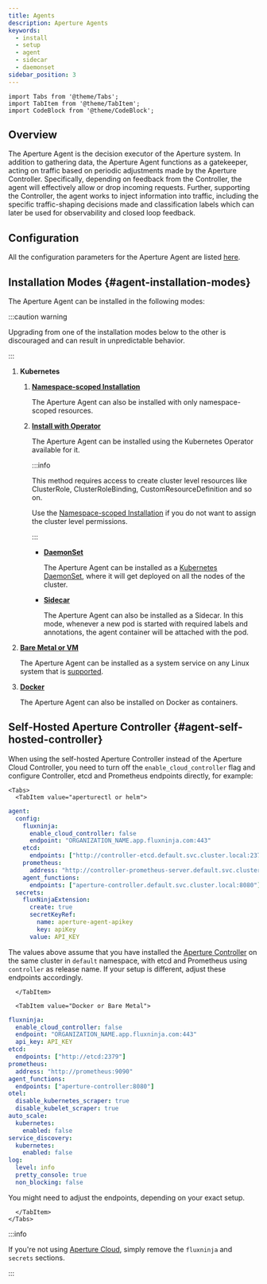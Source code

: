```yaml
---
title: Agents
description: Aperture Agents
keywords:
  - install
  - setup
  - agent
  - sidecar
  - daemonset
sidebar_position: 3
---
```


```mdx-code-block
import Tabs from '@theme/Tabs';
import TabItem from '@theme/TabItem';
import CodeBlock from '@theme/CodeBlock';
```

## Overview

The Aperture Agent is the decision executor of the Aperture system. In addition
to gathering data, the Aperture Agent functions as a gatekeeper, acting on
traffic based on periodic adjustments made by the Aperture Controller.
Specifically, depending on feedback from the Controller, the agent will
effectively allow or drop incoming requests. Further, supporting the Controller,
the agent works to inject information into traffic, including the specific
traffic-shaping decisions made and classification labels which can later be used
for observability and closed loop feedback.

## Configuration

All the configuration parameters for the Aperture Agent are listed
[here](/reference/configuration/agent.md).

## Installation Modes {#agent-installation-modes}

The Aperture Agent can be installed in the following modes:

:::caution warning

Upgrading from one of the installation modes below to the other is discouraged
and can result in unpredictable behavior.

:::

1. **Kubernetes**

   1. [**Namespace-scoped Installation**][namespace-scoped-installation]

      The Aperture Agent can also be installed with only namespace-scoped
      resources.

   2. [**Install with Operator**](kubernetes/operator/operator.md)

      The Aperture Agent can be installed using the Kubernetes Operator
      available for it.

      :::info

      This method requires access to create cluster level resources like
      ClusterRole, ClusterRoleBinding, CustomResourceDefinition and so on.

      Use the [Namespace-scoped Installation][namespace-scoped-installation] if
      you do not want to assign the cluster level permissions.

      :::

      - [**DaemonSet**](kubernetes/operator/daemonset.md)

        The Aperture Agent can be installed as a
        [Kubernetes DaemonSet](https://kubernetes.io/docs/concepts/workloads/controllers/daemonset/),
        where it will get deployed on all the nodes of the cluster.

      - [**Sidecar**](kubernetes/operator/sidecar.md)

        The Aperture Agent can also be installed as a Sidecar. In this mode,
        whenever a new pod is started with required labels and annotations, the
        agent container will be attached with the pod.

2. [**Bare Metal or VM**](bare-metal.md)

   The Aperture Agent can be installed as a system service on any Linux system
   that is [supported](../supported-platforms.md).

3. [**Docker**](docker.md)

   The Aperture Agent can also be installed on Docker as containers.

## Self-Hosted Aperture Controller {#agent-self-hosted-controller}

When using the self-hosted Aperture Controller instead of the Aperture Cloud
Controller, you need to turn off the `enable_cloud_controller` flag and
configure Controller, etcd and Prometheus endpoints directly, for example:

```mdx-code-block
<Tabs>
  <TabItem value="aperturectl or helm">
```

```yaml
agent:
  config:
    fluxninja:
      enable_cloud_controller: false
      endpoint: "ORGANIZATION_NAME.app.fluxninja.com:443"
    etcd:
      endpoints: ["http://controller-etcd.default.svc.cluster.local:2379"]
    prometheus:
      address: "http://controller-prometheus-server.default.svc.cluster.local:80"
    agent_functions:
      endpoints: ["aperture-controller.default.svc.cluster.local:8080"]
  secrets:
    fluxNinjaExtension:
      create: true
      secretKeyRef:
        name: aperture-agent-apikey
        key: apiKey
      value: API_KEY
```

The values above assume that you have installed the
[Aperture Controller](/aperture-for-infra/controller/controller.md) on the same
cluster in `default` namespace, with etcd and Prometheus using `controller` as
release name. If your setup is different, adjust these endpoints accordingly.

```mdx-code-block
  </TabItem>

  <TabItem value="Docker or Bare Metal">
```

```yaml
fluxninja:
  enable_cloud_controller: false
  endpoint: "ORGANIZATION_NAME.app.fluxninja.com:443"
  api_key: API_KEY
etcd:
  endpoints: ["http://etcd:2379"]
prometheus:
  address: "http://prometheus:9090"
agent_functions:
  endpoints: ["aperture-controller:8080"]
otel:
  disable_kubernetes_scraper: true
  disable_kubelet_scraper: true
auto_scale:
  kubernetes:
    enabled: false
service_discovery:
  kubernetes:
    enabled: false
log:
  level: info
  pretty_console: true
  non_blocking: false
```

You might need to adjust the endpoints, depending on your exact setup.

```mdx-code-block
  </TabItem>
</Tabs>
```

:::info

If you're not using [Aperture Cloud](/reference/fluxninja.md), simply remove the
`fluxninja` and `secrets` sections.

:::

[namespace-scoped-installation]: kubernetes/namespace-scoped/namespace-scoped.md
